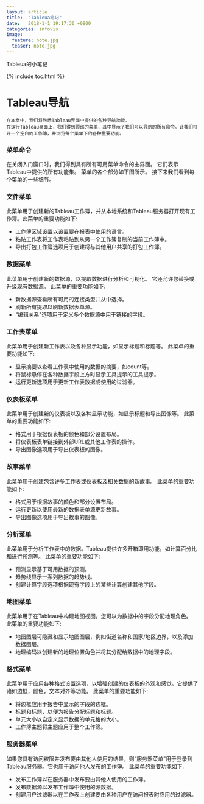 ```yaml
---
layout: article
title:  "Tableua笔记"
date:   2018-1-1 19:17:30 +0800
categories: infovis
image:
  feature: note.jpg
  teaser: note.jpg
---  
```

Tableua的小笔记

{% include toc.html %}

# Tableau导航
```
在本章中，我们将熟悉Tableau界面中提供的各种导航功能。
在运行Tableau桌面上，我们得到顶部的菜单，其中显示了我们可以导航的所有命令。让我们打开一个空白的工作簿，并浏览每个菜单下的各种重要功能。
```
### 菜单命令
在关闭入门窗口时，我们得到具有所有可用菜单命令的主界面。 它们表示Tableau中提供的所有功能集。 菜单的各个部分如下图所示。 接下来我们看到每个菜单的一些细节。

### 文件菜单
此菜单用于创建新的Tableau工作簿，并从本地系统和Tableau服务器打开现有工作簿。此菜单的重要功能如下:
- 工作簿区域设置以设置要在报表中使用的语言。
- 粘贴工作表将工作表粘贴到从另一个工作簿复制的当前工作簿中。
- 导出打包工作簿选项用于创建将与其他用户共享的打包工作簿。

### 数据菜单
此菜单用于创建新的数据源，以提取数据进行分析和可视化。 它还允许您替换或升级现有数据源。
此菜单的重要功能如下:
- 新数据源查看所有可用的连接类型并从中选择。
- 刷新所有提取以刷新数据表单源。
- “编辑关系"选项用于定义多个数据源中用于链接的字段。

### 工作表菜单
此菜单用于创建新工作表以及各种显示功能，如显示标题和标题等。
此菜单的重要功能如下:
- 显示摘要以查看工作表中使用的数据的摘要，如count等。
- 将鼠标悬停在各种数据字段上方时显示工具提示的工具提示。
- 运行更新选项用于更新工作表数据或使用的过滤器。

### 仪表板菜单
此菜单用于创建新的仪表板以及各种显示功能，如显示标题和导出图像等。
此菜单的重要功能如下:
- 格式用于根据仪表板的颜色和部分设置布局。
- 将仪表板表单链接到外部URL或其他工作表的操作。
- 导出图像选项用于导出仪表板的图像。

### 故事菜单
此菜单用于创建包含许多工作表或仪表板及相关数据的新故事。
此菜单的重要功能如下:
- 格式用于根据故事的颜色和部分设置布局。
- 运行更新以使用最新的数据表单源更新故事。
- 导出图像选项用于导出故事的图像。

### 分析菜单
此菜单用于分析工作表中的数据。Tableau提供许多开箱即用功能，如计算百分比和进行预测等。
此菜单的重要功能如下:
- 预测显示基于可用数据的预测。
- 趋势线显示一系列数据的趋势线。
- 创建计算字段选项根据现有字段上的某些计算创建其他字段。

### 地图菜单
此菜单用于在Tableau中构建地图视图。您可以为数据中的字段分配地理角色。
此菜单的重要功能如下:
- 地图图层可隐藏和显示地图图层，例如街道名称和国家/地区边界，以及添加数据图层。
- 地理编码以创建新的地理位置角色并将其分配给数据中的地理字段。

### 格式菜单
此菜单用于应用各种格式设置选项，以增强创建的仪表板的外观和感觉。它提供了诸如边框，颜色，文本对齐等功能。
此菜单的重要功能如下:
- 将边框应用于报告中显示的字段的边框。
- 标题和标题，以便为报告分配标题和标题。
- 单元大小以自定义显示数据的单元格的大小。
- 工作簿主题将主题应用于整个工作簿。

### 服务器菜单
如果您具有访问权限并发布要由其他人使用的结果，则“服务器菜单"用于登录到Tableau服务器。它也用于访问他人发布的工作簿。
此菜单的重要功能如下:
- 发布工作簿以在服务器中发布要由其他人使用的工作簿。
- 发布数据源以发布工作簿中使用的源数据。
- 创建用户过滤器以在工作表上创建要由各种用户在访问报表时应用的过滤器。
